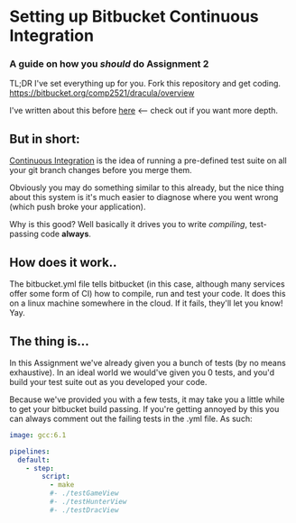 # Setting up Bitbucket Continuous Integration
### A guide on how you *should* do Assignment 2

TL;DR I've set everything up for you. Fork this repository and get coding.
https://bitbucket.org/comp2521/dracula/overview

I've written about this before [here](https://medium.com/@al_hinds/til-pipelines-on-bitbucket-63b847785e4f) <-- check out if you want more depth.

## But in short:
[Continuous Integration](https://en.wikipedia.org/wiki/Continuous_integration)
is the idea of running a pre-defined test suite on
all your git branch changes before you merge them.

Obviously you may do something similar to this already,
but the nice thing about this
system is it's much easier to diagnose where you went wrong
(which push broke your application).

Why is this good? Well basically it drives you to write *compiling*,
test-passing code
**always**.

## How does it work..
The bitbucket.yml file tells bitbucket (in this case, although many services offer
   some form of CI) how to compile, run and test your code. It does this on a linux
   machine somewhere in the cloud. If it fails, they'll let you know! Yay.

## The thing is...
In this Assignment we've already given you a bunch of tests
(by no means exhaustive).
In an ideal world we would've given you 0 tests,
and you'd build your test suite out
as you developed your code.

Because we've provided you with a few tests,
it may take you a little while to get your
bitbucket build passing.
If you're getting annoyed by this you can always comment
out the failing tests in the .yml file. As such:

```yml
image: gcc:6.1

pipelines:
  default:
    - step:
        script:
          - make
          #- ./testGameView
          #- ./testHunterView
          #- ./testDracView
```
